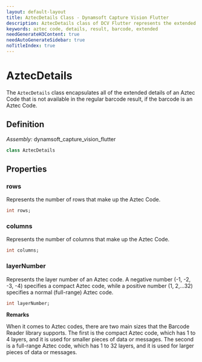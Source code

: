 ```yaml
---
layout: default-layout
title: AztecDetails Class - Dynamsoft Capture Vision Flutter
description: AztecDetails class of DCV Flutter represents the extended info of a QR Code.
keywords: aztec code, details, result, barcode, extended
needGenerateH3Content: true
needAutoGenerateSidebar: true
noTitleIndex: true
---
```


# AztecDetails

The `AztecDetails` class encapsulates all of the extended details of an Aztec Code that is not available in the regular barcode result, if the barcode is an Aztec Code. 

## Definition

*Assembly:* dynamsoft_capture_vision_flutter

```dart
class AztecDetails
```

## Properties

### rows

Represents the number of rows that make up the Aztec Code. 

```dart
int rows;
```

### columns

Represents the number of columns that make up the Aztec Code.

```dart
int columns;
```

### layerNumber

Represents the layer number of an Aztec code. A negative number (-1, -2, -3, -4) specifies a compact Aztec code, while a positive number (1, 2,...32) specifies a normal (full-range) Aztec code.

```dart
int layerNumber;
```

**Remarks**

When it comes to Aztec codes, there are two main sizes that the Barcode Reader library supports. The first is the compact Aztec code, which has 1 to 4 layers, and it is used for smaller pieces of data or messages. The second is a full-range Aztec code, which has 1 to 32 layers, and it is used for larger pieces of data or messages.

